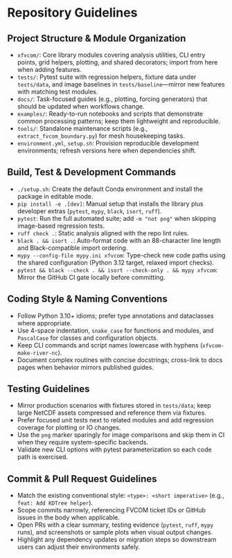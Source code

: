 # Repository Guidelines

## Project Structure & Module Organization
- `xfvcom/`: Core library modules covering analysis utilities, CLI entry points, grid helpers, plotting, and shared decorators; import from here when adding features.
- `tests/`: Pytest suite with regression helpers, fixture data under `tests/data`, and image baselines in `tests/baseline`—mirror new features with matching test modules.
- `docs/`: Task-focused guides (e.g., plotting, forcing generators) that should be updated when workflows change.
- `examples/`: Ready-to-run notebooks and scripts that demonstrate common processing patterns; keep them lightweight and reproducible.
- `tools/`: Standalone maintenance scripts (e.g., `extract_fvcom_boundary.py`) for mesh housekeeping tasks.
- `environment.yml`, `setup.sh`: Provision reproducible development environments; refresh versions here when dependencies shift.

## Build, Test & Development Commands
- `./setup.sh`: Create the default Conda environment and install the package in editable mode.
- `pip install -e .[dev]`: Manual setup that installs the library plus developer extras (`pytest`, `mypy`, `black`, `isort`, `ruff`).
- `pytest`: Run the full automated suite; add `-m "not png"` when skipping image-based regression tests.
- `ruff check .`: Static analysis aligned with the repo lint rules.
- `black . && isort .`: Auto-format code with an 88-character line length and Black-compatible import ordering.
- `mypy --config-file mypy.ini xfvcom`: Type-check new code paths using the shared configuration (Python 3.12 target, relaxed import checks).
- `pytest && black --check . && isort --check-only . && mypy xfvcom`: Mirror the GitHub CI gate locally before committing.

## Coding Style & Naming Conventions
- Follow Python 3.10+ idioms; prefer type annotations and dataclasses where appropriate.
- Use 4-space indentation, `snake_case` for functions and modules, and `PascalCase` for classes and configuration objects.
- Keep CLI commands and script names lowercase with hyphens (`xfvcom-make-river-nc`).
- Document complex routines with concise docstrings; cross-link to docs pages when behavior mirrors published guides.

## Testing Guidelines
- Mirror production scenarios with fixtures stored in `tests/data`; keep large NetCDF assets compressed and reference them via fixtures.
- Prefer focused unit tests next to related modules and add regression coverage for plotting or IO changes.
- Use the `png` marker sparingly for image comparisons and skip them in CI when they require system-specific backends.
- Validate new CLI options with pytest parameterization so each code path is exercised.

## Commit & Pull Request Guidelines
- Match the existing conventional style: `<type>: <short imperative>` (e.g., `feat: Add KDTree helper`).
- Scope commits narrowly, referencing FVCOM ticket IDs or GitHub issues in the body when applicable.
- Open PRs with a clear summary, testing evidence (`pytest`, `ruff`, `mypy` runs), and screenshots or sample plots when visual output changes.
- Highlight any dependency updates or migration steps so downstream users can adjust their environments safely.
